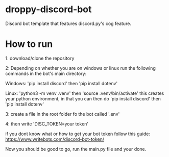 # droppy-discord-bot
Discord bot template that features discord.py's cog feature.

# How to run


1: download/clone the repository

2: Depending on whether you are on windows or linux run the following commands in the bot's main directory:

Windows: 'pip install discord' then 'pip install dotenv'

Linux: 'python3 -m venv .venv' then 'source .venv/bin/activate' this creates your python environment, in that you can then do 'pip install discord' then 'pip install dotenv'


3: create a file in the root folder fo the bot called '.env'

4: then write 'DISC_TOKEN=your token'

if you dont know what or how to get your bot token follow this guide: https://www.writebots.com/discord-bot-token/

Now you should be good to go, run the main.py file and your done.

